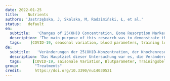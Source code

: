```yaml
---
date: 2022-01-25
title:    Nutrients 
authors: 'Jastrzębska, J, Skalska, M, Radzimiński, Ł, et al.'
status:   default
en:
  subtitle:   'Changes of 25(OH)D Concentration, Bone Resorption Markers and Physical Performance as an Effect of Sun Exposure, Supplementation of Vitamin D and Lockdown among Young Soccer Players during a One-Year Training Season'
  description: 'The main purpose of this research was to demonstrate the changes in 25(OH)D concentration, bone resorption markers, and physical fitness along the one-year training season in young soccer players. A total of 24 young soccer players (age: 17.2 ± 1.16 years, mass: 70.2 ± 5.84, height: 179.1 ± 4.26 cm) were tested at four different time points across one year (T1—September 2019; T2—December 2019; T3—May 2020; T4—August 2020). After T2 (during COVID-19 lockdown), players were divided into a supplemented (GS) group and a placebo group (GP). Variables such as 25(OH)D, calcium (Ca), phosphorus (P), parathyroid hormone (PTH), aerobic capacity, speed, and explosive power were measured. Analyses performed for all participants indicated significant changes in all selected blood markers and running speed. The highest values in 25(OH)D were noted during summertime in T1 and T4. After individuals were split into two groups, a two-factorial ANOVA demonstrated a significant time interaction for 25(OH)D, Ca, P, PTH, 30 m sprint, and counter-movement jump. Significant time x group effect was calculated for aerobic capacity. This study confirmed that 25(OH)D concentration varies between four seasons, with the greatest decreases in the low sunlight periods. Vitamin D supplementation did not cause a preventive and long-lasting effect of increasing the 25(OH)D concentration in the young soccer players.'
  tags:    [COVID-19, seasonal variation, blood parameters, training load, home isolation]
de: 
  subtitle:   'Veränderungen der 25(OH)D-Konzentration, der Knochenresorptionsmarker und der körperlichen Leistungsfähigkeit als Auswirkung von Sonnenexposition, Vitamin-D-Supplementierung und Lockdown bei jungen Fußballspielern während einer einjährigen Trainingssaison'
  description: 'Das Hauptziel dieser Untersuchung war es, die Veränderungen der 25(OH)D-Konzentration, der Knochenresorptionsmarker und der körperlichen Leistungsfähigkeit während einer einjährigen Trainingssaison bei jungen Fußballspielern aufzuzeigen. Insgesamt 24 junge Fußballspieler (Alter: 17,2 ± 1,16 Jahre, Masse: 70,2 ± 5,84, Größe: 179,1 ± 4,26 cm) wurden zu vier verschiedenen Zeitpunkten über ein Jahr hinweg untersucht (T1-September 2019; T2-Dezember 2019; T3-Mai 2020; T4-August 2020). Nach T2 (während der COVID-19-Sperre) wurden die Spieler in eine supplementierte Gruppe (GS) und eine Placebogruppe (GP) unterteilt. Gemessen wurden Variablen wie 25(OH)D, Kalzium (Ca), Phosphor (P), Parathormon (PTH), aerobe Kapazität, Geschwindigkeit und Explosivkraft. Die für alle Teilnehmer durchgeführten Analysen ergaben signifikante Veränderungen bei allen ausgewählten Blutmarkern und der Laufgeschwindigkeit. Die höchsten 25(OH)D-Werte wurden während der Sommerzeit bei T1 und T4 festgestellt. Nachdem die Probanden in zwei Gruppen aufgeteilt worden waren, zeigte eine zweifaktorielle ANOVA eine signifikante Zeitinteraktion für 25(OH)D, Ca, P, PTH, den 30-m-Sprint und den Gegenbewegungssprung. Ein signifikanter Zeit x Gruppen-Effekt wurde für die aerobe Kapazität berechnet. Diese Studie bestätigte, dass die 25(OH)D-Konzentration zwischen den vier Jahreszeiten schwankt, wobei die stärksten Abnahmen in den sonnenarmen Zeiten zu verzeichnen sind. Eine Vitamin-D-Supplementierung bewirkte keine präventive und dauerhafte Erhöhung der 25(OH)D-Konzentration bei den jungen Fußballspielern.'
  tags:     [COVID-19, saisonale Variation, Blutparameter, Trainingsbelastung, Heimisolation]
group:       "Treatments"
credit:      https://doi.org/10.3390/nu14030521
---
```

